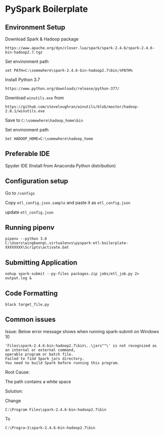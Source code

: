 # PySpark Boilerplate

## Environment Setup 

Download Spark & Hadoop package
```
https://www.apache.org/dyn/closer.lua/spark/spark-2.4.6/spark-2.4.6-bin-hadoop2.7.tgz
```

Set environment path

```
set PATH=C:\somewhere\spark-2.4.6-bin-hadoop2.7\bin;%PATH%
```

Install Python 3.7

```
https://www.python.org/downloads/release/python-377/
```

Download ``winutils.exe`` from 

```
https://github.com/steveloughran/winutils/blob/master/hadoop-2.8.1/winutils.exe
```

Save to ``C:\somewhere\hadoop_home\bin``

Set environment path

```
Set HADOOP_HOME=C:\somewhere\hadoop_home
```

## Preferable IDE

Spyder IDE (Install from Anaconda Python distribution)

## Configuration setup

Go to ``/configs``

Copy ``etl_config.json.sample`` and paste it as ``etl_config.json``

update ``etl_config.json``

## Running pipenv

```
pipenv --python 3.6
C:\Users\wingkwong\.virtualenvs\pyspark-etl-boilerplate-XXXXXXXX\Scripts\activate.bat
```

## Submitting Application 

```
nohup spark-submit --py-files packages.zip jobs/etl_job.py 2> output.log &
```

## Code Formatting

```
black target_file.py 
```

## Common issues

Issue: Below error message shows when running spark-submit on Windows 10

```
'Files\spark-2.4.6-bin-hadoop2.7\bin\..\jars""\' is not recognized as an internal or external command,
operable program or batch file.
Failed to find Spark jars directory.
You need to build Spark before running this program.
```

Root Cause: 

The path contains a white space

Solution:

Change 
```
C:\Program Files\spark-2.4.6-bin-hadoop2.7\bin
```

To

``` 
C:\Progra~1\spark-2.4.6-bin-hadoop2.7\bin
```
